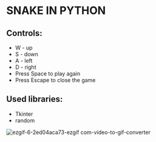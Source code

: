 # SNAKE IN PYTHON
## Controls:
  * W - up
  * S - down
  * A - left
  * D - right
* Press Space to play again
* Press Escape to close the game

## Used libraries:
* Tkinter
* random

![ezgif-6-2ed04aca73-ezgif com-video-to-gif-converter](https://github.com/szylica/snake/assets/163351034/03d800f3-56a7-4a8d-82b0-219c6e78536c)
